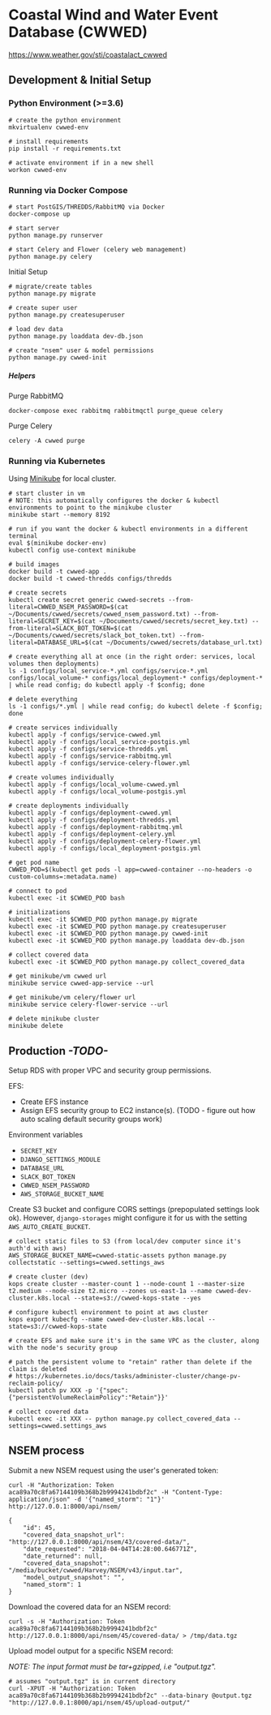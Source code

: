 # Coastal Wind and Water Event Database (CWWED)

https://www.weather.gov/sti/coastalact_cwwed

## Development & Initial Setup

### Python Environment (>=3.6)

    # create the python environment
    mkvirtualenv cwwed-env
    
    # install requirements
    pip install -r requirements.txt
    
    # activate environment if in a new shell
    workon cwwed-env

### Running via Docker Compose
   
    # start PostGIS/THREDDS/RabbitMQ via Docker
    docker-compose up
    
    # start server
    python manage.py runserver
    
    # start Celery and Flower (celery web management)
    python manage.py celery
    
Initial Setup

    # migrate/create tables
    python manage.py migrate
    
    # create super user
    python manage.py createsuperuser
    
    # load dev data
    python manage.py loaddata dev-db.json

    # create "nsem" user & model permissions
    python manage.py cwwed-init
    
##### Helpers

Purge RabbitMQ

    docker-compose exec rabbitmq rabbitmqctl purge_queue celery
    
Purge Celery

    celery -A cwwed purge
    
    
### Running via Kubernetes

Using [Minikube](https://github.com/kubernetes/minikube) for local cluster.

    # start cluster in vm
    # NOTE: this automatically configures the docker & kubectl environments to point to the minikube cluster
    minikube start --memory 8192
    
    # run if you want the docker & kubectl environments in a different terminal
    eval $(minikube docker-env)
    kubectl config use-context minikube
    
    # build images
    docker build -t cwwed-app .
    docker build -t cwwed-thredds configs/thredds
    
    # create secrets
    kubectl create secret generic cwwed-secrets --from-literal=CWWED_NSEM_PASSWORD=$(cat ~/Documents/cwwed/secrets/cwwed_nsem_password.txt) --from-literal=SECRET_KEY=$(cat ~/Documents/cwwed/secrets/secret_key.txt) --from-literal=SLACK_BOT_TOKEN=$(cat ~/Documents/cwwed/secrets/slack_bot_token.txt) --from-literal=DATABASE_URL=$(cat ~/Documents/cwwed/secrets/database_url.txt)
    
    # create everything all at once (in the right order: services, local volumes then deployments)
    ls -1 configs/local_service-*.yml configs/service-*.yml configs/local_volume-* configs/local_deployment-* configs/deployment-* | while read config; do kubectl apply -f $config; done
    
    # delete everything
    ls -1 configs/*.yml | while read config; do kubectl delete -f $config; done
    
    # create services individually
    kubectl apply -f configs/service-cwwed.yml
    kubectl apply -f configs/local_service-postgis.yml
    kubectl apply -f configs/service-thredds.yml
    kubectl apply -f configs/service-rabbitmq.yml
    kubectl apply -f configs/service-celery-flower.yml
    
    # create volumes individually
    kubectl apply -f configs/local_volume-cwwed.yml
    kubectl apply -f configs/local_volume-postgis.yml
    
    # create deployments individually
    kubectl apply -f configs/deployment-cwwed.yml
    kubectl apply -f configs/deployment-thredds.yml
    kubectl apply -f configs/deployment-rabbitmq.yml
    kubectl apply -f configs/deployment-celery.yml
    kubectl apply -f configs/deployment-celery-flower.yml
    kubectl apply -f configs/local_deployment-postgis.yml
    
    # get pod name
    CWWED_POD=$(kubectl get pods -l app=cwwed-container --no-headers -o custom-columns=:metadata.name)
    
    # connect to pod
    kubectl exec -it $CWWED_POD bash
    
    # initializations
    kubectl exec -it $CWWED_POD python manage.py migrate
    kubectl exec -it $CWWED_POD python manage.py createsuperuser
    kubectl exec -it $CWWED_POD python manage.py cwwed-init
    kubectl exec -it $CWWED_POD python manage.py loaddata dev-db.json
    
    # collect covered data
    kubectl exec -it $CWWED_POD python manage.py collect_covered_data
    
    # get minikube/vm cwwed url
    minikube service cwwed-app-service --url
    
    # get minikube/vm celery/flower url
    minikube service celery-flower-service --url
    
    # delete minikube cluster
    minikube delete
    
    
## Production *-TODO-*
Setup RDS with proper VPC and security group permissions.

EFS:
- Create EFS instance
- Assign EFS security group to EC2 instance(s).  (TODO - figure out how auto scaling default security groups work)

Environment variables
- `SECRET_KEY`
- `DJANGO_SETTINGS_MODULE`
- `DATABASE_URL`
- `SLACK_BOT_TOKEN`
- `CWWED_NSEM_PASSWORD`
- `AWS_STORAGE_BUCKET_NAME`

Create S3 bucket and configure CORS settings (prepopulated settings look ok).
However, `django-storages` might configure it for us with the setting `AWS_AUTO_CREATE_BUCKET`.

    # collect static files to S3 (from local/dev computer since it's auth'd with aws)
    AWS_STORAGE_BUCKET_NAME=cwwed-static-assets python manage.py collectstatic --settings=cwwed.settings_aws
    
    # create cluster (dev)
    kops create cluster --master-count 1 --node-count 1 --master-size t2.medium --node-size t2.micro --zones us-east-1a --name cwwed-dev-cluster.k8s.local --state=s3://cwwed-kops-state --yes
    
    # configure kubectl environment to point at aws cluster
    kops export kubecfg --name cwwed-dev-cluster.k8s.local --state=s3://cwwed-kops-state
    
    # create EFS and make sure it's in the same VPC as the cluster, along with the node's security group
    
    # patch the persistent volume to "retain" rather than delete if the claim is deleted
    # https://kubernetes.io/docs/tasks/administer-cluster/change-pv-reclaim-policy/
    kubectl patch pv XXX -p '{"spec":{"persistentVolumeReclaimPolicy":"Retain"}}'
    
    # collect covered data
    kubectl exec -it XXX -- python manage.py collect_covered_data --settings=cwwed.settings_aws
    
    
## NSEM process

Submit a new NSEM request using the user's generated token:

    curl -H "Authorization: Token aca89a70c8fa67144109b368b2b9994241bdbf2c" -H "Content-Type: application/json" -d '{"named_storm": "1"}' http://127.0.0.1:8000/api/nsem/
    
    {
        "id": 45,
        "covered_data_snapshot_url": "http://127.0.0.1:8000/api/nsem/43/covered-data/",
        "date_requested": "2018-04-04T14:28:00.646771Z",
        "date_returned": null,
        "covered_data_snapshot": "/media/bucket/cwwed/Harvey/NSEM/v43/input.tar",
        "model_output_snapshot": "",
        "named_storm": 1
    }

    
Download the covered data for an NSEM record:

    curl -s -H "Authorization: Token aca89a70c8fa67144109b368b2b9994241bdbf2c" http://127.0.0.1:8000/api/nsem/45/covered-data/ > /tmp/data.tgz
    
Upload model output for a specific NSEM record:

*NOTE: The input format must be tar+gzipped, i.e "output.tgz".*

    # assumes "output.tgz" is in current directory
    curl -XPUT -H "Authorization: Token aca89a70c8fa67144109b368b2b9994241bdbf2c" --data-binary @output.tgz "http://127.0.0.1:8000/api/nsem/45/upload-output/"
